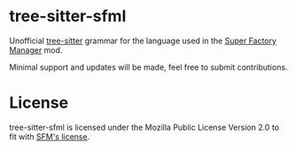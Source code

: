 # tree-sitter-sfml

Unofficial [tree-sitter](https://tree-sitter.github.io/tree-sitter/) grammar for the language used in the [Super Factory Manager](https://github.com/TeamDman/SuperFactoryManager) mod.

Minimal support and updates will be made, feel free to submit contributions.

# License

tree-sitter-sfml is licensed under the Mozilla Public License Version 2.0 to fit with [SFM's license](https://raw.githubusercontent.com/TeamDman/SuperFactoryManager/9ff3c5dbe282d9817f8d0650e953f938a6728356/LICENSE.txt).
